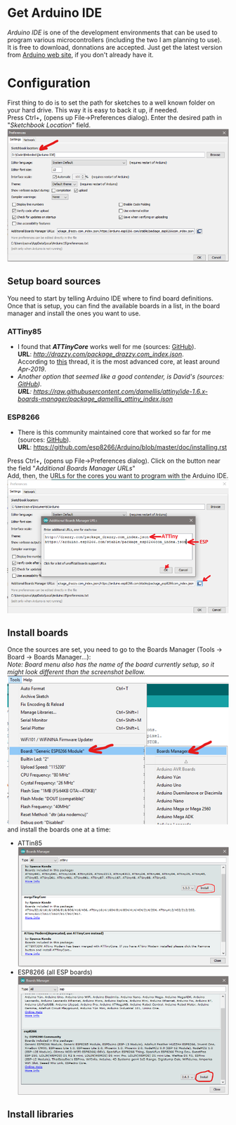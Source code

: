 # Get Arduino IDE
*Arduino IDE* is one of the development environments that can be used to program various microcontrollers (including the two I am planning to use).  
It is free to download, donnations are accepted.
Just get the latest version from [Arduino web site](https://www.arduino.cc/en/Main/Software), if you don't already have it.

# Configuration
First thing to do is to set the path for sketches to a well known folder on your hard drive. This way it is easy to back it up, if needed.  
Press Ctrl+**,** (opens up File->Preferences dialog). Enter the desired path in "*Sketchbook Location*" field.  
![](https://github.com/RazMake/ArduinoUNOMultiProgrammer/blob/master/Screenshots/SettingSketchbookLocation.png)

## Setup board sources
You need to start by telling Arduino IDE where to find board definitions.  
Once that is setup, you can find the available boards in a list, in the board manager and install the ones you want to use.  

### ATTiny85
* I found that ***ATTinyCore*** works well for me (sources: [GitHub](https://github.com/SpenceKonde/ATTinyCore/blob/master/Installation.md)).  
**URL**: *http://drazzy.com/package_drazzy.com_index.json*.  
According to [this](https://forum.arduino.cc/index.php?topic=609034.0) thread, it is the most advanced core, at least around *Apr-2019*.  
* *Another option that seemed like a good contender, is David's (sources: [GitHub](https://github.com/damellis/attiny/)).  
**URL**: https://raw.githubusercontent.com/damellis/attiny/ide-1.6.x-boards-manager/package_damellis_attiny_index.json*

### ESP8266
* There is this community maintained core that worked so far for me (sources: [GitHub](https://github.com/esp8266/Arduino)).  
**URL**: https://github.com/esp8266/Arduino/blob/master/doc/installing.rst

Press Ctrl+**,** (opens up File->Preferences dialog). Click on the button near the field "*Additional Boards Manager URLs*"   
Add, then, the URLs for the cores you want to program with the Arduino IDE.  
![](https://raw.githubusercontent.com/RazMake/ArduinoUNOMultiProgrammer/master/Screenshots/BoardSourceSetup.png)  

## Install boards
Once the sources are set, you need to go to the Boards Manager (Tools -> Board -> Boards Manager...):  
*Note: Board menu also has the name of the board currently setup, so it might look different than the screenshot bellow.*  
![](https://raw.githubusercontent.com/RazMake/ArduinoUNOMultiProgrammer/master/Screenshots/OpenBoardsManager.png)  
and install the boards one at a time:  
* ATTin85  
![](https://github.com/RazMake/ArduinoUNOMultiProgrammer/blob/master/Screenshots/InstallATTniyCore.png)  
* ESP8266 (all ESP boards)  
![](https://github.com/RazMake/ArduinoUNOMultiProgrammer/blob/master/Screenshots/InstallEsp8266Core.png)  

## Install libraries